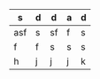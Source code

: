 | s   	| d 	| d  	| a 	| d 	|
|-----	|---	|----	|---	|---	|
| asf 	| s 	| sf 	| f 	| s 	|
| f   	| f 	| s  	| s 	| s 	|
| h   	| j 	| j  	| j 	| k 	|